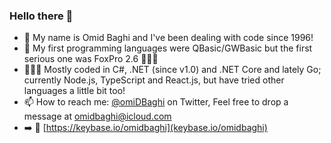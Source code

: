 
### Hello there 👋

- 💬 My name is Omid Baghi and I've been dealing with code since 1996!
- 💾 My first programming languages were QBasic/GWBasic but the first serious one was FoxPro 2.6 🤷🏻‍♂️
- 👨🏻‍💻 Mostly coded in C#, .NET (since v1.0) and .NET Core and lately Go; currently Node.js, TypeScript and React.js, but have tried other languages a little bit too!
- 📫 How to reach me: [@omiDBaghi](https://twitter.com/omidbaghi) on Twitter, Feel free to drop a message at [omidbaghi@icloud.com](omidbaghi@icloud.com)
- ➡️ 🔐 [https://keybase.io/omidbaghi](keybase.io/omidbaghi)
